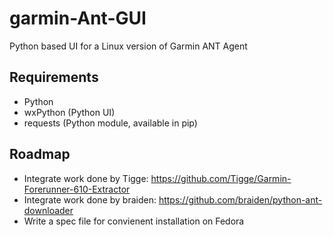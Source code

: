 garmin-Ant-GUI
==============

Python based UI for a Linux version of Garmin ANT Agent

## Requirements

* Python
* wxPython (Python UI)
* requests (Python module, available in pip)

## Roadmap

* Integrate work done by Tigge: https://github.com/Tigge/Garmin-Forerunner-610-Extractor
* Integrate work done by braiden: https://github.com/braiden/python-ant-downloader
* Write a spec file for convienent installation on Fedora
